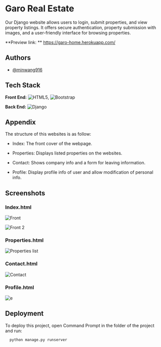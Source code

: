 
# Garo Real Estate  


Our Django website allows users to login, submit properties, and view property listings. It offers secure authentication, property submission with images, and a user-friendly interface for browsing properties.

**Preview link: ** https://garo-home.herokuapp.com/

## Authors

- [@minwang916](https://www.github.com/minwang916)



## Tech Stack

**Front End:** ![HTML5](https://img.shields.io/badge/html5-%23E34F26.svg?style=for-the-badge&logo=html5&logoColor=white), ![Bootstrap](https://img.shields.io/badge/bootstrap-%23563D7C.svg?style=for-the-badge&logo=bootstrap&logoColor=white)

**Back End:** ![Django](https://img.shields.io/badge/django-%23092E20.svg?style=for-the-badge&logo=django&logoColor=white)

## Appendix

The structure of this websites is as follow:

- Index: The front cover of the webpage.

- Properties: Displays listed properties on the websites.


- Contact: Shows company info and a form for leaving information.
- Profile: Display profile info of user and allow modification of personal info. 

## Screenshots

### Index.html
![Front](https://github.com/minWang916/Garo_real_estate_website_django/assets/116493016/eb892cc7-fb47-4a57-9cd8-a498880af5c4)

![Front 2](https://github.com/minWang916/Garo_real_estate_website_django/assets/116493016/33f9ba39-f3b7-4d4f-9953-5cc04b30776f)

### Properties.html

![Properties list](https://github.com/minWang916/Garo_real_estate_website_django/assets/116493016/0ad084a9-158c-4575-9391-8409c2ca5075)

### Contact.html

![Contact](https://github.com/minWang916/Garo_real_estate_website_django/assets/116493016/e81139e8-cc5d-43f0-be12-1eccdddd723d)

### Profile.html 

![e](https://user-images.githubusercontent.com/116493016/206478150-82f5a03d-1d44-421e-8ed2-40b57b181a26.PNG)

## Deployment

To deploy this project, open Command Prompt in the folder of the project and run:

```bash
  python manage.py runserver
```




